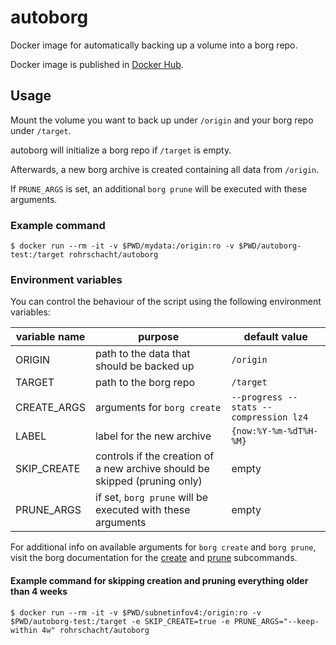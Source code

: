 # autoborg
Docker image for automatically backing up a volume into a borg repo.

Docker image is published in [Docker Hub](https://hub.docker.com/r/rohrschacht/autoborg).

## Usage
Mount the volume you want to back up under `/origin` and your borg repo under `/target`.

autoborg will initialize a borg repo if `/target` is empty.

Afterwards, a new borg archive is created containing all data from `/origin`.

If `PRUNE_ARGS` is set, an additional `borg prune` will be executed with these arguments.

### Example command
```
$ docker run --rm -it -v $PWD/mydata:/origin:ro -v $PWD/autoborg-test:/target rohrschacht/autoborg
```

### Environment variables
You can control the behaviour of the script using the following environment variables:

| variable name | purpose                                                                    | default value                          |
| ------------- | -------------------------------------------------------------------------- | -------------------------------------- |
| ORIGIN        | path to the data that should be backed up                                  | `/origin`                              |
| TARGET        | path to the borg repo                                                      | `/target`                              |
| CREATE_ARGS   | arguments for `borg create`                                                | `--progress --stats --compression lz4` |
| LABEL         | label for the new archive                                                  | `{now:%Y-%m-%dT%H-%M}`                 |
| SKIP_CREATE   | controls if the creation of a new archive should be skipped (pruning only) | empty                                  |
| PRUNE_ARGS    | if set, `borg prune` will be executed with these arguments                 | empty                                  |

For additional info on available arguments for `borg create` and `borg prune`, visit the borg documentation for the [create](https://borgbackup.readthedocs.io/en/stable/usage/create.html) and [prune](https://borgbackup.readthedocs.io/en/stable/usage/prune.html) subcommands.

#### Example command for skipping creation and pruning everything older than 4 weeks
```
$ docker run --rm -it -v $PWD/subnetinfov4:/origin:ro -v $PWD/autoborg-test:/target -e SKIP_CREATE=true -e PRUNE_ARGS="--keep-within 4w" rohrschacht/autoborg
```
